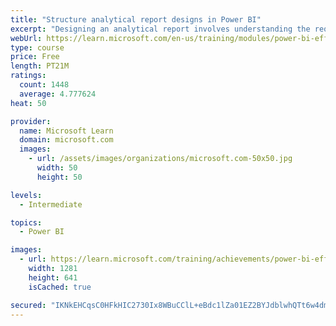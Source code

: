 ```yaml
---
title: "Structure analytical report designs in Power BI"
excerpt: "Designing an analytical report involves understanding the requirements and its audience. However, designing a compelling analytical report requires understanding the automatic and unconscious processes that occur when report consumers comprehend what they see. When you have the knowledge of how to structure and apply report design principles, you can raise the level of your report designs to produce relevant, intuitive, and visually pleasing experiences for your report consumers."
webUrl: https://learn.microsoft.com/en-us/training/modules/power-bi-effective-structure/
type: course
price: Free
length: PT21M
ratings:
  count: 1448
  average: 4.777624
heat: 50

provider:
  name: Microsoft Learn
  domain: microsoft.com
  images:
    - url: /assets/images/organizations/microsoft.com-50x50.jpg
      width: 50
      height: 50

levels:
  - Intermediate

topics:
  - Power BI

images:
  - url: https://learn.microsoft.com/training/achievements/power-bi-effective-structure-social.png
    width: 1281
    height: 641
    isCached: true

secured: "IKNkEHCqsC0HFkHIC2730Ix8WBuCClL+eBdc1lZa01EZ2BYJdblwhQTt6w4dmoT8US4TYZRuLtH0JvFL2bMDAngIVSECQOm9qhDUMQ1bt/5xA5JSGgIVVtW7TCqVwY+sYiHd2eSOhlndyEaj9+uU2+X+dTkoORVG7d91ORkCD5OElcRw4JJcVf9JUfbdgdTrh9hQjGJ2QQVI8MCOCeGdZi1x8sKZlg7yJ6pi2Y21trNEJq5h7JTO5yG5cqKVbj1KWYuQvymf9G+F8ESf/42L+hNttp37txiVThlBrhUBUIr5w+sZWQMkWHdjPGn3NtR2ciBKD8dGSD+DKmR8ps6ptSiIA7ckG4CX4uHX2SXxpnKAd1uyBcOgf78ewPGIax0i5nPdXnVNRbQcW4QP4oE3OFjI+Z8vnRjQhPSotMKzm2c=;/W1MjLWkx3D0dc8Pf5f8jQ=="
---
```


